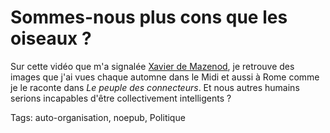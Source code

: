 # Sommes-nous plus cons que les oiseaux ?

Sur cette vidéo que m'a signalée [Xavier de Mazenod](http://www.adverbe.com/), je retrouve des images que j'ai vues chaque automne dans le Midi et aussi à Rome comme je le raconte dans *Le peuple des connecteurs*. Et nous autres humains serions incapables d'être collectivement intelligents ?

Tags: auto-organisation, noepub, Politique